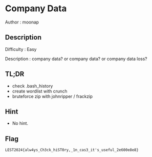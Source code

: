 # Company Data

Author : moonap

## Description

Difficulty : Easy

Description : company data? or company data? or company data loss?

## TL;DR

- check .bash_history
- create wordlist with crunch
- bruteforce zip with johnripper / frackzip

## Hint 

- No hint.

## Flag

```
LEST2024{alw4ys_Ch3ck_hiST0ry,_1n_cas3_it's_useful_2e600e8e8}
```
